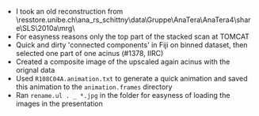 - I took an old reconstruction from \\resstore.unibe.ch\ana_rs_schittny\data\Gruppe\AnaTera\AnaTera4\share\SLS\2010a\mrg\
- For easyness reasons only the top part of the stacked scan at TOMCAT
- Quick and dirty 'connected components' in Fiji on binned dataset, then selected one part of one acinus (#1378, IIRC)
- Created a composite image of the upscaled again acinus with the orignal data
- Used `R108C04A.animation.txt` to generate a quick animation and saved this animation to the `animation.frames` directory
- Ran `rename.ul . _ *.jpg` in the folder for easyness of loading the images in the presentation
